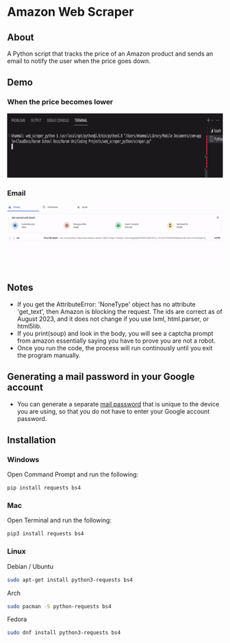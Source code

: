 # Amazon Web Scraper
## About
A Python script that tracks the price of an Amazon product and sends an email to notify the user when the price goes down.

## Demo 
### When the price becomes lower
<img src="demos/web_scraper_demo.gif" width="800" height="150"/>

### Email
<img src="demos/web_scraper_demo_email.gif" width="800" height="150"/>

## Notes
* If you get the AttributeError: 'NoneType' object has no attribute 'get_text', then Amazon is blocking the request. The ids are correct as of August 2023, and it does not change if you use lxml, html.parser, or html5lib. 
* If you print(soup) and look in the body, you will see a captcha prompt from amazon essentially saying you have to prove you are not a robot.
* Once you run the code, the process will run continously until you exit the program manually.

## Generating a mail password in your Google account
* You can generate a separate [mail password](https://knowledge.workspace.google.com/kb/how-to-generate-an-app-passwords-000009237) that is unique to the device you are using, so that you do not have to enter your Google account password. 

## Installation

### Windows

Open Command Prompt and run the following:

```sh
pip install requests bs4
```

### Mac

Open Terminal and run the following:

```sh
pip3 install requests bs4
```

### Linux

Debian / Ubuntu

```sh
sudo apt-get install python3-requests bs4
```

Arch

```sh
sudo pacman -S python-requests bs4
```

Fedora

```sh
sudo dnf install python3-requests bs4
``` 